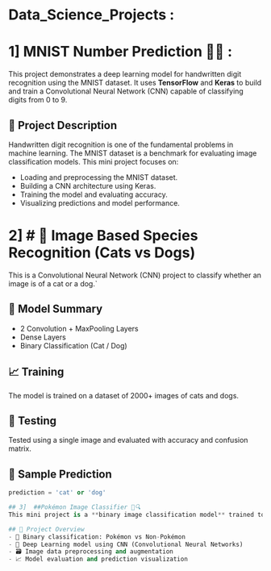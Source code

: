 # Data_Science_Projects : 

# 1] MNIST Number Prediction 🧠🔢 :
This project demonstrates a deep learning model for handwritten digit recognition using the MNIST dataset. It uses **TensorFlow** and **Keras** to build and train a Convolutional Neural Network (CNN) capable of classifying digits from 0 to 9.

## 📌 Project Description
Handwritten digit recognition is one of the fundamental problems in machine learning. The MNIST dataset is a benchmark for evaluating image classification models. This mini project focuses on:
- Loading and preprocessing the MNIST dataset.
- Building a CNN architecture using Keras.
- Training the model and evaluating accuracy.
- Visualizing predictions and model performance.

# 2] # 🐾 Image Based Species Recognition (Cats vs Dogs)
This is a Convolutional Neural Network (CNN) project to classify whether an image is of a cat or a dog.`
## 🧠 Model Summary
- 2 Convolution + MaxPooling Layers
- Dense Layers
- Binary Classification (Cat / Dog)
## 📈 Training
The model is trained on a dataset of 2000+ images of cats and dogs.
## 🧪 Testing
Tested using a single image and evaluated with accuracy and confusion matrix.
## 📸 Sample Prediction
```python
prediction = 'cat' or 'dog'

## 3]  ##Pokémon Image Classifier 🧠🔍
This mini project is a **binary image classification model** trained to identify whether an image is of a **Pokémon or not**. It uses **TensorFlow** and **Keras** to build a deep learning model that can generalize image features and make accurate predictions.

## 📌 Project Overview
- 🔢 Binary classification: Pokémon vs Non-Pokémon
- 🧠 Deep Learning model using CNN (Convolutional Neural Networks)
- 🗃️ Image data preprocessing and augmentation
- 📈 Model evaluation and prediction visualization




